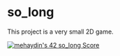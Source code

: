 # so_long
This project is a very small 2D game.

[![mehaydin's 42 so_long Score](https://badge42.vercel.app/api/v2/cl9goquqf00540fmp6v4syivq/project/2921006)](https://github.com/JaeSeoKim/badge42)
